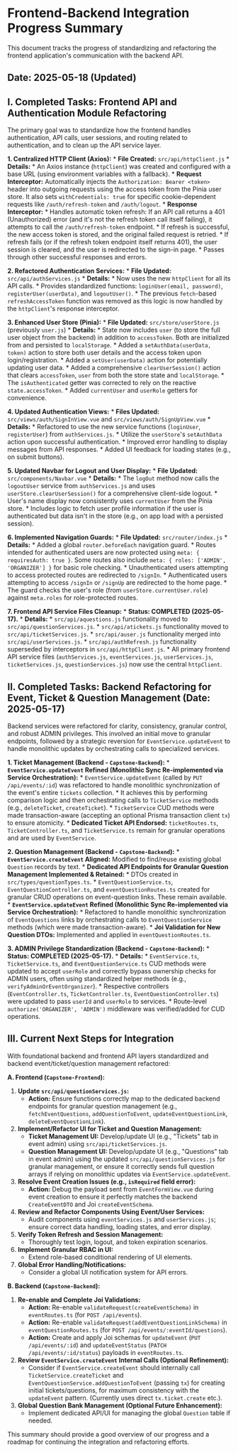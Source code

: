 # Frontend-Backend Integration Progress Summary

This document tracks the progress of standardizing and refactoring the frontend application's communication with the backend API.

## Date: 2025-05-18 (Updated)

## I. Completed Tasks: Frontend API and Authentication Module Refactoring

The primary goal was to standardize how the frontend handles authentication, API calls, user sessions, and routing related to authentication, and to clean up the API service layer.

**1. Centralized HTTP Client (Axios):**
    *   **File Created:** `src/api/httpClient.js`
    *   **Details:**
        *   An Axios instance (`httpClient`) was created and configured with a base URL (using environment variables with a fallback).
        *   **Request Interceptor:** Automatically injects the `Authorization: Bearer <token>` header into outgoing requests using the access token from the Pinia user store. It also sets `withCredentials: true` for specific cookie-dependent requests like `/auth/refresh-token` and `/auth/logout`.
        *   **Response Interceptor:**
            *   Handles automatic token refresh: If an API call returns a 401 (Unauthorized) error (and it's not the refresh token call itself failing), it attempts to call the `/auth/refresh-token` endpoint.
            *   If refresh is successful, the new access token is stored, and the original failed request is retried.
            *   If refresh fails (or if the refresh token endpoint itself returns 401), the user session is cleared, and the user is redirected to the sign-in page.
            *   Passes through other successful responses and errors.

**2. Refactored Authentication Services:**
    *   **File Updated:** `src/api/authServices.js`
    *   **Details:**
        *   Now uses the new `httpClient` for all its API calls.
        *   Provides standardized functions: `loginUser(email, password)`, `registerUser(userData)`, and `logoutUser()`.
        *   The previous `fetch`-based `refreshAccessToken` function was removed as this logic is now handled by the `httpClient`'s response interceptor.

**3. Enhanced User Store (Pinia):**
    *   **File Updated:** `src/store/userStore.js` (previously `user.js`)
    *   **Details:**
        *   State now includes `user` (to store the full user object from the backend) in addition to `accessToken`. Both are initialized from and persisted to `localStorage`.
        *   Added a `setAuthData(userData, token)` action to store both user details and the access token upon login/registration.
        *   Added a `setUser(userData)` action for potentially updating user data.
        *   Added a comprehensive `clearUserSession()` action that clears `accessToken`, `user` from both the store state and `localStorage`.
        *   The `isAuthenticated` getter was corrected to rely on the reactive `state.accessToken`.
        *   Added `currentUser` and `userRole` getters for convenience.

**4. Updated Authentication Views:**
    *   **Files Updated:** `src/views/auth/SignInView.vue` and `src/views/auth/SignUpView.vue`
    *   **Details:**
        *   Refactored to use the new service functions (`loginUser`, `registerUser`) from `authServices.js`.
        *   Utilize the `userStore`'s `setAuthData` action upon successful authentication.
        *   Improved error handling to display messages from API responses.
        *   Added UI feedback for loading states (e.g., on submit buttons).

**5. Updated Navbar for Logout and User Display:**
    *   **File Updated:** `src/components/Navbar.vue`
    *   **Details:**
        *   The `logOut` method now calls the `logoutUser` service from `authServices.js` and uses `userStore.clearUserSession()` for a comprehensive client-side logout.
        *   User's name display now consistently uses `currentUser` from the Pinia store.
        *   Includes logic to fetch user profile information if the user is authenticated but data isn't in the store (e.g., on app load with a persisted session).

**6. Implemented Navigation Guards:**
    *   **File Updated:** `src/router/index.js`
    *   **Details:**
        *   Added a global `router.beforeEach` navigation guard.
        *   Routes intended for authenticated users are now protected using `meta: { requiresAuth: true }`. Some routes also include `meta: { roles: ['ADMIN', 'ORGANIZER'] }` for basic role checking.
        *   Unauthenticated users attempting to access protected routes are redirected to `/signIn`.
        *   Authenticated users attempting to access `/signIn` or `/signUp` are redirected to the home page.
        *   The guard checks the user's role (from `userStore.currentUser.role`) against `meta.roles` for role-protected routes.

**7. Frontend API Service Files Cleanup:**
    *   **Status: COMPLETED (2025-05-17).**
    *   **Details:**
        *   `src/api/aquestions.js` functionality moved to `src/api/questionServices.js`.
        *   `src/api/atickets.js` functionality moved to `src/api/ticketServices.js`.
        *   `src/api/auser.js` functionality merged into `src/api/userServices.js`.
        *   `src/api/authRefresh.js` functionality superseded by interceptors in `src/api/httpClient.js`.
        *   All primary frontend API service files (`authServices.js`, `eventServices.js`, `userServices.js`, `ticketServices.js`, `questionServices.js`) now use the central `httpClient`.

## II. Completed Tasks: Backend Refactoring for Event, Ticket & Question Management (Date: 2025-05-17)

Backend services were refactored for clarity, consistency, granular control, and robust ADMIN privileges. This involved an initial move to granular endpoints, followed by a strategic reversion for `EventService.updateEvent` to handle monolithic updates by orchestrating calls to specialized services.

**1. Ticket Management (Backend - `Capstone-Backend`):**
    *   **`EventService.updateEvent` Refined (Monolithic Sync Re-implemented via Service Orchestration):**
        *   `EventService.updateEvent` (called by `PUT /api/events/:id`) was refactored to handle monolithic synchronization of the event's entire `tickets` collection.
        *   It achieves this by performing comparison logic and then orchestrating calls to `TicketService` methods (e.g., `deleteTicket`, `createTicket`).
        *   `TicketService` CUD methods were made transaction-aware (accepting an optional Prisma transaction client `tx`) to ensure atomicity.
    *   **Dedicated Ticket API Endorsed:** `ticketRoutes.ts`, `TicketController.ts`, and `TicketService.ts` remain for granular operations and are used by `EventService`.

**2. Question Management (Backend - `Capstone-Backend`):**
    *   **`EventService.createEvent` Aligned:** Modified to find/reuse existing global `Question` records by text.
    *   **Dedicated API Endpoints for Granular Question Management Implemented & Retained:**
        *   DTOs created in `src/types/questionTypes.ts`.
        *   `EventQuestionService.ts`, `EventQuestionController.ts`, and `eventQuestionRoutes.ts` created for granular CRUD operations on event-question links. These remain available.
    *   **`EventService.updateEvent` Refined (Monolithic Sync Re-implemented via Service Orchestration):**
        *   Refactored to handle monolithic synchronization of `EventQuestions` links by orchestrating calls to `EventQuestionService` methods (which were made transaction-aware).
    *   **Joi Validation for New Question DTOs:** Implemented and applied in `eventQuestionRoutes.ts`.

**3. ADMIN Privilege Standardization (Backend - `Capstone-Backend`):**
    *   **Status: COMPLETED (2025-05-17).**
    *   **Details:**
        *   `EventService.ts`, `TicketService.ts`, and `EventQuestionService.ts` CUD methods were updated to accept `userRole` and correctly bypass ownership checks for ADMIN users, often using standardized helper methods (e.g., `verifyAdminOrEventOrganizer`).
        *   Respective controllers (`EventController.ts`, `TicketController.ts`, `EventQuestionController.ts`) were updated to pass `userId` and `userRole` to services.
        *   Route-level `authorize('ORGANIZER', 'ADMIN')` middleware was verified/added for CUD operations.

## III. Current Next Steps for Integration

With foundational backend and frontend API layers standardized and backend event/ticket/question management refactored:

**A. Frontend (`Capstone-Frontend`):**

1.  **Update `src/api/questionServices.js`:**
    *   **Action:** Ensure functions correctly map to the dedicated backend endpoints for granular question management (e.g., `fetchEventQuestions`, `addQuestionToEvent`, `updateEventQuestionLink`, `deleteEventQuestionLink`).
2.  **Implement/Refactor UI for Ticket and Question Management:**
    *   **Ticket Management UI:** Develop/update UI (e.g., "Tickets" tab in event admin) using `src/api/ticketServices.js`.
    *   **Question Management UI:** Develop/update UI (e.g., "Questions" tab in event admin) using the updated `src/api/questionServices.js` for granular management, or ensure it correctly sends full question arrays if relying on monolithic updates via `EventService.updateEvent`.
3.  **Resolve Event Creation Issues (e.g., `isRequired` field error):**
    *   **Action:** Debug the payload sent from `EventFormView.vue` during event creation to ensure it perfectly matches the backend `CreateEventDTO` and Joi `createEventSchema`.
4.  **Review and Refactor Components Using Event/User Services:**
    *   Audit components using `eventServices.js` and `userServices.js`; ensure correct data handling, loading states, and error display.
5.  **Verify Token Refresh and Session Management:**
    *   Thoroughly test login, logout, and token expiration scenarios.
6.  **Implement Granular RBAC in UI:**
    *   Extend role-based conditional rendering of UI elements.
7.  **Global Error Handling/Notifications:**
    *   Consider a global UI notification system for API errors.

**B. Backend (`Capstone-Backend`):**

1.  **Re-enable and Complete Joi Validations:**
    *   **Action:** Re-enable `validateRequest(createEventSchema)` in `eventRoutes.ts` (for `POST /api/events`).
    *   **Action:** Re-enable `validateRequest(addEventQuestionLinkSchema)` in `eventQuestionRoutes.ts` (for `POST /api/events/:eventId/questions`).
    *   **Action:** Create and apply Joi schemas for `updateEvent` (`PUT /api/events/:id`) and `updateEventStatus` (`PATCH /api/events/:id/status`) payloads in `eventRoutes.ts`.
2.  **Review `EventService.createEvent` Internal Calls (Optional Refinement):**
    *   Consider if `EventService.createEvent` should internally call `TicketService.createTicket` and `EventQuestionService.addQuestionToEvent` (passing `tx`) for creating initial tickets/questions, for maximum consistency with the `updateEvent` pattern. (Currently uses direct `tx.ticket.create` etc.).
3.  **Global Question Bank Management (Optional Future Enhancement):**
    *   Implement dedicated API/UI for managing the global `Question` table if needed.

This summary should provide a good overview of our progress and a roadmap for continuing the integration and refactoring efforts.

